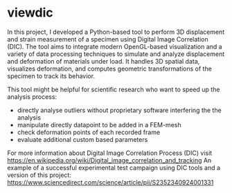 # viewdic

In this project, I developed a Python-based tool to perform 3D displacement and strain measurement of a specimen using Digital Image Correlation (DIC). The tool aims to integrate modern OpenGL-based visualization and a variety of data processing techniques to simulate and analyze displacement and deformation of materials under load. It handles 3D spatial data, visualizes deformation, and computes geometric transformations of the specimen to track its behavior.

This tool might be helpful for scientific research who want to speed up the analysis process:
- directly analyse outliers without proprietary software interfering the the analysis
- manipulate directly datapoint to be added in a FEM-mesh
- check deformation points of each recorded frame
- evaluate additional custom based parameters

For more information about Digital Image Correlation Process (DIC) visit https://en.wikipedia.org/wiki/Digital_image_correlation_and_tracking
An example of a successful experimental test campaign using DIC tools and a version of this project: https://www.sciencedirect.com/science/article/pii/S2352340924001331

